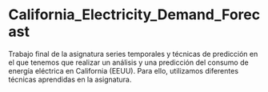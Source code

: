 # California_Electricity_Demand_Forecast
Trabajo final de la asignatura series temporales y técnicas de predicción en el que tenemos que realizar un análisis y una predicción del consumo de energía eléctrica en California (EEUU). Para ello, utilizamos diferentes técnicas aprendidas en la asignatura. 
